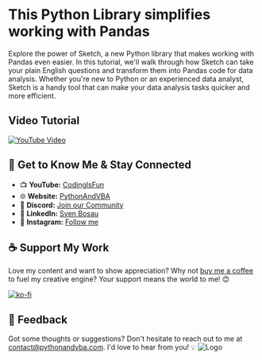 # This Python Library simplifies working with Pandas
Explore the power of Sketch, a new Python library that makes working with Pandas even easier. In this tutorial, we'll walk through how Sketch can take your plain English questions and transform them into Pandas code for data analysis. 
Whether you're new to Python or an experienced data analyst, Sketch is a handy tool that can make your data analysis tasks quicker and more efficient. 


## Video Tutorial
[![YouTube Video](https://img.youtube.com/vi/B6EUzBCTaLw/0.jpg)](https://youtu.be/B6EUzBCTaLw)


## 🤝 Get to Know Me & Stay Connected
- 📺 **YouTube:** [CodingIsFun](https://youtube.com/c/CodingIsFun)
- 🌐 **Website:** [PythonAndVBA](https://pythonandvba.com)
- 💬 **Discord:** [Join our Community](https://pythonandvba.com/discord)
- 💼 **LinkedIn:** [Sven Bosau](https://www.linkedin.com/in/sven-bosau/)
- 📸 **Instagram:** [Follow me](https://www.instagram.com/sven_bosau/)

## ☕️ Support My Work
Love my content and want to show appreciation? Why not [buy me a coffee](https://pythonandvba.com/coffee-donation) to fuel my creative engine? Your support means the world to me! 😊

[![ko-fi](https://ko-fi.com/img/githubbutton_sm.svg)](https://pythonandvba.com/coffee-donation)

## 💌 Feedback
Got some thoughts or suggestions? Don't hesitate to reach out to me at contact@pythonandvba.com. I'd love to hear from you! 💡
![Logo](https://www.pythonandvba.com/banner-img)
